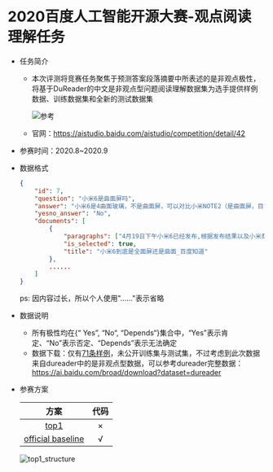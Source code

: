 # 2020百度人工智能开源大赛-观点阅读理解任务

* 任务简介

  * 本次评测将竞赛任务聚焦于预测答案段落摘要中所表述的是非观点极性，将基于DuReader的中文是非观点型问题阅读理解数据集为选手提供样例数据、训练数据集和全新的测试数据集

    ![参考](https://github.com/TingFree/NLPer-Arsenal/blob/master/%E5%BE%80%E6%9C%9F%E7%AB%9E%E8%B5%9B/%E6%96%87%E6%9C%AC%E5%88%86%E7%B1%BB/pic/1.jpg?raw=true)

  * 官网：https://aistudio.baidu.com/aistudio/competition/detail/42

* 参赛时间：2020.8~2020.9

* 数据格式

  ```json
  {
      "id": 7,
      "question": "小米6是曲面屏吗",
      "answer": "小米6是4曲面玻璃，不是曲面屏，可以对比小米NOTE2（是曲面屏，目前价格还远高于小米6），曲面玻璃不是曲面屏。",
      "yesno_answer": "No",
      "documents": [
          {
              "paragraphs": ["4月19日下午小米6已经发布,根据发布结果以及小米商城的小米6预约介绍看......三星S7、S8以及小米NOTE2就是真正的柔性曲面屏。"],
              "is_selected": true,
              "title": "小米6到底是全面屏还是曲面_百度知道"
          },
          ......
      ]
  }
  ```

  ps: 因内容过长，所以个人使用"......"表示省略

* 数据说明

  * 所有极性均在{“ Yes”, “No“, “Depends“}集合中，“Yes”表示肯定、“No”表示否定、“Depends”表示无法确定
  * 数据下载：仅有[71条样例](https://aistudio.baidu.com/aistudio/datasetDetail/19654)，未公开训练集与测试集，不过考虑到此次数据来自dureader中的是非观点型数据，可以参考dureader完整数据：https://ai.baidu.com/broad/download?dataset=dureader

* 参赛方案

  |                             方案                             | 代码 |
  | :----------------------------------------------------------: | :--: |
  | [top1](https://zhuanlan.zhihu.com/p/276097978?utm_source=wechat_session) |  ×   |
  | [official baseline](https://aistudio.baidu.com/aistudio/projectdetail/247636) |  √   |

  ![top1_structure](https://github.com/TingFree/NLPer-Arsenal/blob/master/%E5%BE%80%E6%9C%9F%E7%AB%9E%E8%B5%9B/%E6%96%87%E6%9C%AC%E5%88%86%E7%B1%BB/pic/2.jpg?raw=true)